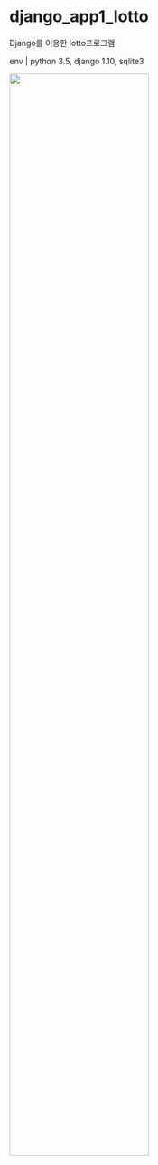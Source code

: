 # django_app1_lotto
Django를 이용한 lotto프로그램

env | python 3.5, django 1.10, sqlite3

<img src="" width="70%"></img>
